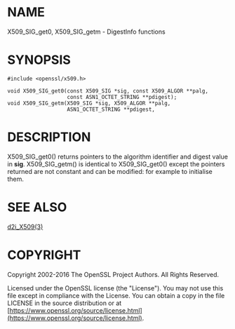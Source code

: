 # NAME

X509\_SIG\_get0, X509\_SIG\_getm - DigestInfo functions

# SYNOPSIS

    #include <openssl/x509.h>

    void X509_SIG_get0(const X509_SIG *sig, const X509_ALGOR **palg,
                       const ASN1_OCTET_STRING **pdigest);
    void X509_SIG_getm(X509_SIG *sig, X509_ALGOR **palg,
                       ASN1_OCTET_STRING **pdigest,

# DESCRIPTION

X509\_SIG\_get0() returns pointers to the algorithm identifier and digest
value in **sig**. X509\_SIG\_getm() is identical to X509\_SIG\_get0()
except the pointers returned are not constant and can be modified:
for example to initialise them.

# SEE ALSO

[d2i\_X509(3)](http://man.he.net/man3/d2i_X509)

# COPYRIGHT

Copyright 2002-2016 The OpenSSL Project Authors. All Rights Reserved.

Licensed under the OpenSSL license (the "License").  You may not use
this file except in compliance with the License.  You can obtain a copy
in the file LICENSE in the source distribution or at
[https://www.openssl.org/source/license.html](https://www.openssl.org/source/license.html).
